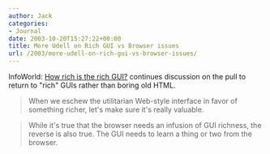 ```yaml
---
author: Jack
categories:
- Journal
date: 2003-10-20T15:27:22+00:00
title: More Udell on Rich GUI vs Browser issues
url: /2003/more-udell-on-rich-gui-vs-browser-issues/
---
```


InfoWorld: [How rich is the rich GUI?][1] continues discussion on the pull to return to "rich" GUIs rather than boring old HTML.
  


> When we eschew the utilitarian Web-style interface in favor of something richer, let's make sure it's really valuable.

> While it's true that the browser needs an infusion of GUI richness, the reverse is also true. The GUI needs to learn a thing or two from the browser.

 [1]: http://www.infoworld.com/article/03/10/17/41OPstrategic_1.html "How rich is the rich GUI?: October 17, 2003: By Jon Udell: Application Development"